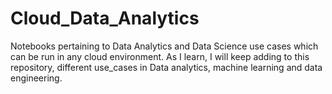 # Cloud_Data_Analytics

Notebooks pertaining to Data Analytics and Data Science use cases which can be run in any cloud environment. 
As I learn, I will keep adding to this repository, different use_cases in Data analytics, machine learning and data engineering. 
